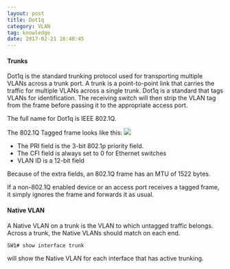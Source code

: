 ```yaml
---
layout: post
title: Dot1q
category: VLAN
tag: knowledge
date: 2017-02-21 16:40:45
---
```

#### Trunks
Dot1q is the standard trunking protocol used for transporting multiple VLANs across a trunk port. A trunk is a point-to-point link that carries the traffic for multiple VLANs across a single trunk. Dot1q is a standard that tags VLANs for identification. The receiving switch will then strip the VLAN tag from the frame before passing it to the appropriate access port.

The full name for Dot1q is IEEE 802.1Q.

The 802.1Q Tagged frame looks like this:
![][image-1]

- The PRI field is the 3-bit 802.1p priority field.
- The CFI field is always set to 0 for Ethernet switches
- VLAN ID is a 12-bit field

Because of the extra fields, an 802.1Q frame has an MTU of 1522 bytes.

If a non-802.1Q enabled device or an access port receives a tagged frame, it simply ignores the frame and forwards it as usual.

#### Native VLAN
A Native VLAN on a trunk is the VLAN to which untagged traffic belongs. Across a trunk, the Native VLANs should match on each end.

`SW1# show interface trunk`

will show the Native VLAN for each interface that has active trunking.

[image-1]:	http://bsrandall.github.io/public/img/802.1q.png